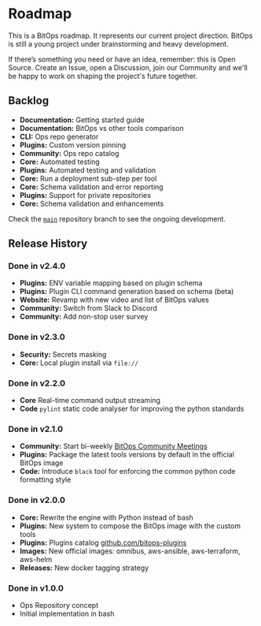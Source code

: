 # Roadmap

This is a BitOps roadmap. It represents our current project direction.
BitOps is still a young project under brainstorming and heavy development.

If there’s something you need or have an idea, remember: this is Open Source.
Create an Issue, open a Discussion, join our Community and we'll be happy to work on shaping the project's future together.

## Backlog
- **Documentation:** Getting started guide
- **Documentation:** BitOps vs other tools comparison
- **CLI:** Ops repo generator
- **Plugins:** Custom version pinning
- **Community:** Ops repo catalog
- **Core:** Automated testing
- **Plugins:** Automated testing and validation
- **Core:** Run a deployment sub-step per tool
- **Core:** Schema validation and error reporting
- **Plugins:** Support for private repositories
- **Core:** Schema validation and enhancements

Check the [`main`](https://github.com/bitovi/bitops) repository branch to see the ongoing development.

## Release History
### Done in v2.4.0
  - **Plugins:** ENV variable mapping based on plugin schema
  - **Plugins:** Plugin CLI command generation based on schema (beta)
  - **Website:** Revamp with new video and list of BitOps values
  - **Community:** Switch from Slack to Discord
  - **Community:** Add non-stop user survey

### Done in v2.3.0
  - **Security:** Secrets masking
  - **Core:** Local plugin install via `file://`

### Done in v2.2.0
  - **Core** Real-time command output streaming
  - **Code** `pylint` static code analyser for improving the python standards

### Done in v2.1.0
  - **Community:** Start bi-weekly [BitOps Community Meetings](https://github.com/bitovi/bitops/discussions?discussions_q=label%3Atype%3Ameeting)
  - **Plugins:** Package the latest tools versions by default in the official BitOps image
  - **Code:** Introduce `black` tool for enforcing the common python code formatting style

### Done in v2.0.0
  - **Core:** Rewrite the engine with Python instead of bash
  - **Plugins:** New system to compose the BitOps image with the custom tools
  - **Plugins:** Plugins catalog [github.com/bitops-plugins](https://github.com/bitops-plugins/)
  - **Images:** New official images: omnibus, aws-ansible, aws-terraform, aws-helm
  - **Releases:** New docker tagging strategy

### Done in v1.0.0
  - Ops Repository concept
  - Initial implementation in bash
